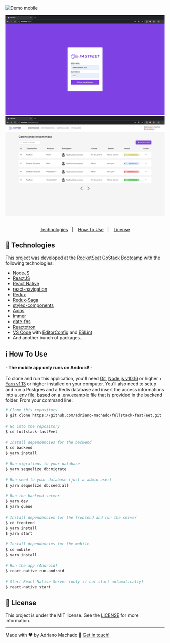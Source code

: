 ![Demo mobile](https://github.com/adriano-machado/demo-assets/blob/master/fastfeetDemo.gif)
<div width="500">
<img src="https://github.com/adriano-machado/demo-assets/blob/master/fastfeetDemoWebLogin.jpeg" alt="app web"  >
<img src="https://github.com/adriano-machado/demo-assets/blob/master/fastfeetDemoWeb.jpeg" alt="app web"  >
</div>
<br>
 <p align="center"> <a  href="#rocket-technologies">Technologies</a>&nbsp;&nbsp;&nbsp;|&nbsp;&nbsp;&nbsp;
   <a  href="#information_source-how-to-use">How To Use</a>&nbsp;&nbsp;&nbsp;|&nbsp;&nbsp;&nbsp;
  <a  href="#memo-license">License</a> </p>


## :rocket: Technologies

This project was developed at the [RocketSeat GoStack Bootcamp](https://rocketseat.com.br/bootcamp) with the following technologies:

- [NodeJS](https://nodejs.org)
- [ReactJS](https://reactjs.org/)
- [React Native](https://facebook.github.io/react-native/)
- [react-navigation](https://reactnavigation.org/)
- [Redux](https://redux.js.org/)
- [Redux-Saga](https://redux-saga.js.org/)
- [styled-components](https://www.styled-components.com/)
- [Axios](https://github.com/axios/axios)
- [Immer](https://github.com/immerjs/immer)
- [date-fns](https://date-fns.org/)
- [Reactotron](https://infinite.red/reactotron)
- [VS Code][vc] with [EditorConfig][vceditconfig] and [ESLint][vceslint]
- And another bunch of packages....

## :information_source: How To Use 
####  - The mobile app only runs on Android! - 
To clone and run this application, you'll need [Git](https://git-scm.com), [Node.js v10.16][nodejs] or higher + [Yarn v1.13][yarn] or higher installed on your computer.
You'll also need to setup and run a Postgres and a Redis database and insert the access informations into a .env file, based on a .env.example file that is provided in the backend folder.
From your command line:

```bash
# Clone this repository
$ git clone https://github.com/adriano-machado/fullstack-fastFeet.git

# Go into the repository
$ cd fullstack-fastFeet

# Install dependencies for the backend
$ cd backend
$ yarn install

# Run migrations to your database
$ yarn sequelize db:migrate

# Run seed to your database (just a admin user)
$ yarn sequelize db:seed:all

# Run the backend server
$ yarn dev
$ yarn queue

# Install dependencies for the frontend and run the server
$ cd frontend
$ yarn install
$ yarn start

# Install dependencies for the mobile
$ cd mobile
$ yarn install

# Run the app (Android)
$ react-native run-android

# Start React Native Server (only if not start automatically)
$ react-native start
```

## :memo: License

This project is under the MIT license. See the [LICENSE](https://github.com/adriano-machado/fullstack-fastFeet/blob/master/LICENSE) for more information.

---

Made with ♥ by Adriano Machado :wave: [Get in touch!](https://www.linkedin.com/in/adriano-machado-303647161/)

[nodejs]: https://nodejs.org/
[yarn]: https://yarnpkg.com/
[vc]: https://code.visualstudio.com/
[vceditconfig]: https://marketplace.visualstudio.com/items?itemName=EditorConfig.EditorConfig
[vceslint]: https://marketplace.visualstudio.com/items?itemName=dbaeumer.vscode-eslint